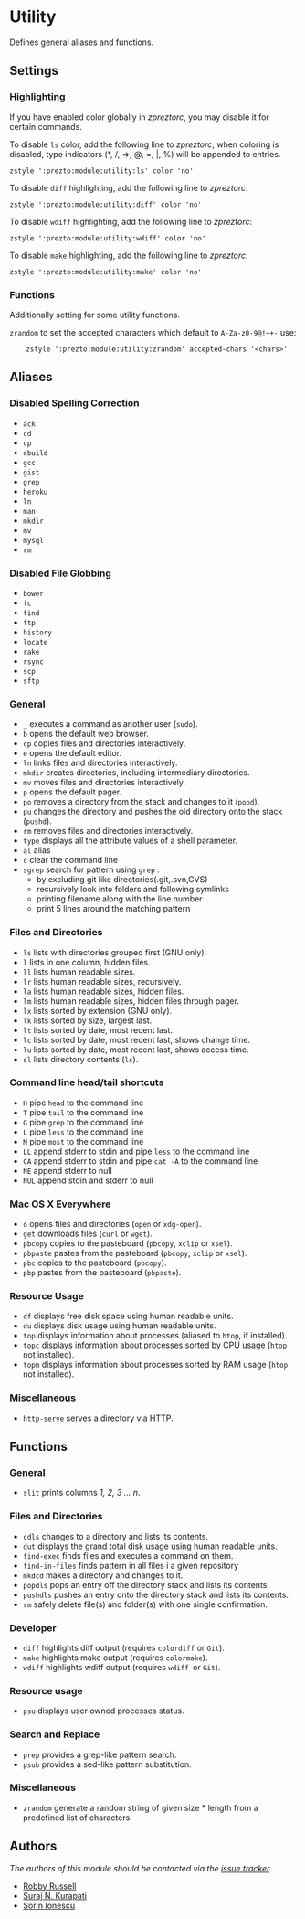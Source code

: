 Utility
=======

Defines general aliases and functions.

Settings
--------

### Highlighting

If you have enabled color globally in *zpreztorc*, you may disable it for certain
commands.

To disable `ls` color, add the following line to *zpreztorc*; when coloring is
disabled, type indicators (\*, /, =>, @, =, |, %) will be appended to entries.

    zstyle ':prezto:module:utility:ls' color 'no'

To disable `diff` highlighting, add the following line to *zpreztorc*:

    zstyle ':prezto:module:utility:diff' color 'no'

To disable `wdiff` highlighting, add the following line to *zpreztorc*:

    zstyle ':prezto:module:utility:wdiff' color 'no'

To disable `make` highlighting, add the following line to *zpreztorc*:

    zstyle ':prezto:module:utility:make' color 'no'

### Functions

Additionally setting for some utility functions.

`zrandom` to set the accepted characters which default to `A-Za-z0-9@!~+-` use:

        zstyle ':prezto:module:utility:zrandom' accepted-chars '<chars>'


Aliases
-------

### Disabled Spelling Correction

  - `ack`
  - `cd`
  - `cp`
  - `ebuild`
  - `gcc`
  - `gist`
  - `grep`
  - `heroku`
  - `ln`
  - `man`
  - `mkdir`
  - `mv`
  - `mysql`
  - `rm`

### Disabled File Globbing

  - `bower`
  - `fc`
  - `find`
  - `ftp`
  - `history`
  - `locate`
  - `rake`
  - `rsync`
  - `scp`
  - `sftp`

### General

  - `_`      executes a command as another user (`sudo`).
  - `b`      opens the default web browser.
  - `cp`     copies files and directories interactively.
  - `e`      opens the default editor.
  - `ln`     links files and directories interactively.
  - `mkdir`  creates directories, including intermediary directories.
  - `mv`     moves files and directories interactively.
  - `p`      opens the default pager.
  - `po`     removes a directory from the stack and changes to it (`popd`).
  - `pu`     changes the directory and pushes the old directory onto the stack (`pushd`).
  - `rm`     removes files and directories interactively.
  - `type`   displays all the attribute values of a shell parameter.
  - `al`     alias
  - `c`      clear the command line
  - `sgrep` search for pattern using `grep` :
    * by excluding git like directories(.git,.svn,CVS)
    * recursively look into folders and following symlinks
    * printing filename along with the line number
    * print 5 lines around the matching pattern


### Files and Directories

  - `ls` lists with directories grouped first (GNU only).
  - `l`  lists in one column, hidden files.
  - `ll` lists human readable sizes.
  - `lr` lists human readable sizes, recursively.
  - `la` lists human readable sizes, hidden files.
  - `lm` lists human readable sizes, hidden files through pager.
  - `lx` lists sorted by extension (GNU only).
  - `lk` lists sorted by size, largest last.
  - `lt` lists sorted by date, most recent last.
  - `lc` lists sorted by date, most recent last, shows change time.
  - `lu` lists sorted by date, most recent last, shows access time.
  - `sl` lists directory contents (`ls`).

### Command line head/tail shortcuts

  - `H` pipe `head` to the command line
  - `T` pipe `tail` to the command line
  - `G` pipe `grep` to the command line
  - `L` pipe `less` to the command line
  - `M` pipe `most` to the command line
  - `LL` append stderr to stdin and pipe `less` to the command line
  - `CA` append stderr to stdin and pipe `cat -A` to the command line
  - `NE` append stderr to null
  - `NUL` append stdin and stderr to null

### Mac OS X Everywhere

  - `o` opens files and directories (`open` or `xdg-open`).
  - `get` downloads files (`curl` or `wget`).
  - `pbcopy` copies to the pasteboard (`pbcopy`, `xclip` or `xsel`).
  - `pbpaste` pastes from the pasteboard (`pbcopy`, `xclip` or `xsel`).
  - `pbc` copies to the pasteboard (`pbcopy`).
  - `pbp` pastes from the pasteboard (`pbpaste`).

### Resource Usage

  - `df` displays free disk space using human readable units.
  - `du` displays disk usage using human readable units.
  - `top` displays information about processes (aliased to `htop`, if installed).
  - `topc` displays information about processes sorted by CPU usage (`htop` not
    installed).
  - `topm` displays information about processes sorted by RAM usage (`htop` not
    installed).

### Miscellaneous

  - `http-serve` serves a directory via HTTP.

Functions
---------

### General

  - `slit` prints columns *1, 2, 3 ... n*.

### Files and Directories

  - `cdls` changes to a directory and lists its contents.
  - `dut` displays the grand total disk usage using human readable units.
  - `find-exec` finds files and executes a command on them.
  - `find-in-files` finds pattern in all files i a given repository
  - `mkdcd` makes a directory and changes to it.
  - `popdls` pops an entry off the directory stack and lists its contents.
  - `pushdls` pushes an entry onto the directory stack and lists its contents.
  - `rm` safely delete file(s) and folder(s) with one single confirmation.

### Developer

  - `diff` highlights diff output (requires `colordiff` or `Git`).
  - `make` highlights make output (requires `colormake`).
  - `wdiff` highlights wdiff output (requires `wdiff `or `Git`).

### Resource usage

  - `psu` displays user owned processes status.

### Search and Replace

  - `prep` provides a grep-like pattern search.
  - `psub` provides a sed-like pattern substitution.

### Miscellaneous
  - `zrandom` generate a random string of given size * length from a predefined list of characters.

Authors
-------

*The authors of this module should be contacted via the [issue tracker][1].*

  - [Robby Russell](https://github.com/robbyrussell)
  - [Suraj N. Kurapati](https://github.com/sunaku)
  - [Sorin Ionescu](https://github.com/sorin-ionescu)

[1]: https://github.com/sorin-ionescu/prezto/issues
